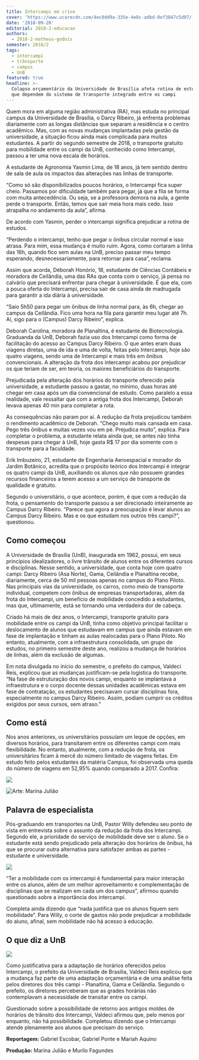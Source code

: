 ```yaml
---
title: Intercampi em crise
cover: 'https://www.ucarecdn.com/4ec8dd9a-335e-4e8c-adbd-0ef3847c5d07/'
date: '2018-09-20'
editorial: 2018-2-educacao
authors:
  - 2018-2-matheus-godois
semester: 2018/2
tags:
  - intercampi
  - trânsporte
  - campus
  - UnB
featured: true
headline: >-
  Colapso orçamentário da Universidade de Brasília afeta rotina de estudantes
  que dependem do sistema de transporte integrado entre os campi
---
```

Quem mora em alguma região administrativa (RA), mas estuda no principal campus da Universidade de Brasília, o Darcy Ribeiro, já enfrenta problemas diariamente com as longas distâncias que separam a residência e o centro acadêmico. Mas, com as novas mudanças implantadas pela gestão da universidade, a situação ficou ainda mais complicada para muitos estudantes. A partir do segundo semestre de 2018, o transporte gratuito para mobilidade entre os campi da UnB, conhecido como Intercampi, passou a ter uma nova escala de horários.

A estudante de Agronomia Yasmin Lima, de 18 anos, já tem sentido dentro de sala de aula os impactos das alterações nas linhas de transporte.

 “Como só são disponibilizados poucos horários, o Intercampi fica super cheio. Passamos por dificuldade também para pegar, já que a fila se forma com muita antecedência. Ou seja, se a professora demora na aula, a gente perde o transporte. Então, temos que sair meia hora mais cedo. Isso atrapalha no andamento da aula”, afirma.

De acordo com Yasmin, perder o intercampi significa prejudicar a rotina de estudos.

“Perdendo o intercampi, tenho que pegar o ônibus circular normal e isso atrasa. Para mim, essa mudança é muito ruim. Agora, como cortaram a linha das 16h, quando fico sem aulas na UnB, preciso passar meu tempo esperando, desnecessariamente, para retornar para casa”, reclama.

Assim que acorda, Déborah Honório, 18, estudante de Ciências Contábeis e moradora de Ceilândia, uma das RAs que conta com o serviço, já pensa no calvário que precisará enfrentar para chegar à universidade. É que ela, com a pouca oferta do Intercampi, precisa sair de casa ainda de madrugada para garantir a ida diária à universidade.

“Saio 5h50 para pegar um ônibus de linha normal para, às 6h, chegar ao campus da Ceilândia. Fico uma hora na fila para garantir meu lugar até 7h. Aí, sigo para o (Campus) Darcy Ribeiro”, explica.

Deborah Carolina, moradora de Planaltina, é estudante de Biotecnologia. Graduanda da UnB, Deborah fazia uso dos Intercampi como forma de facilitação do acesso ao Campus Darcy Ribeiro. O que antes eram duas viagens diretas, uma de ida e uma de volta, feitas pelo Intercampi, hoje são quatro viagens, sendo uma de Intercampi e mais três em ônibus convencionais. A alteração da frota dos intercampi acabou por prejudicar os que teriam de ser, em teoria, os maiores beneficiários do transporte.

Prejudicada pela alteração dos horários do transporte oferecido pela universidade, a estudante passou a gastar, no mínimo, duas horas até chegar em casa após um dia convencional de estudo. Como paralelo a essa realidade, vale ressaltar que com a antiga frota dos Intercampi, Deborah levava apenas 40 min para completar a rota.

As consequências não param por aí.  A redução da frota prejudicou também o rendimento acadêmico de Deborah. “Chego muito mais cansada em casa. Pego três ônibus e muitas vezes vou em pé. Prejudica muito”, explica. Para completar o problema, a estudante relata ainda que, se antes não tinha despesas para chegar à UnB, hoje gasta R$ 17 por dia somente com o transporte para a faculdade.

Erik Imbuzeiro, 21, estudante de Engenharia Aeroespacial e morador do Jardim Botânico, acredita que o propósito teórico dos Intercampi é integrar os quatro campi da UnB, auxiliando os alunos que não possuem grandes recursos financeiros a terem acesso a um serviço de transporte de qualidade e gratuito.

Segundo o universitário, o que acontece, porém, é que com a redução da frota, o pensamento do transporte passou a ser direcionado inteiramente ao Campus Darcy Ribeiro. “Parece que agora a preocupação é levar alunos ao Campus Darcy Ribeiro. Mas e os que estudam nos outros três campi?”, questionou.

## Como começou

A Universidade de Brasília (UnB), inaugurada em 1962, possui, em seus princípios idealizadores, o livre trânsito de alunos entre os diferentes cursos e disciplinas. Nesse sentido, a universidade, que conta hoje com quatro campi: Darcy Ribeiro (Asa Norte), Gama, Ceilândia e Planaltina recebe, diariamente, cerca de 50 mil pessoas apenas no campus do Plano Piloto. Nas principais vias da universidade, os carros, como meio de transporte individual, competem com ônibus de empresas transportadoras, além da frota do Intercampi, um benefício de mobilidade concedido a estudantes, mas que, ultimamente, está se tornando uma verdadeira dor de cabeça.

Criado há mais de dez anos, o Intercampi, transporte gratuito para mobilidade entre os campi da UnB, tinha como objetivo principal facilitar o deslocamento de alunos que estudavam em campus que ainda estavam em fase de implantação e tinham as aulas realocadas para o Plano Piloto. No entanto, atualmente, com a infraestrutura consolidada, um grupo de estudos, no primeiro semestre deste ano, realizou a mudança de horários de linhas, além da exclusão de algumas.

Em nota divulgada no início do semestre, o prefeito do campus, Valdeci Reis, explicou que as mudanças justificam-se pela logística do transporte. “Na fase de estruturação dos novos campi, enquanto se implantava a infraestrutura e o corpo docente dessas unidades acadêmicas estava em fase de contratação, os estudantes precisavam cursar disciplinas fora, especialmente no campus Darcy Ribeiro. Assim, podiam cumprir os créditos exigidos por seus cursos, sem atraso.”

## Como está

Nos anos anteriores, os universitários possuíam um leque de opções, em diversos horários, para transitarem entre os diferentes campi com mais flexibilidade. No entanto, atualmente, com a redução de frota, os universitários ficam à mercê do número limitado de viagens feitas. Em estudo feito pelos estudantes da matéria Campus, foi observada uma queda do número de viagens em 52,95% quando comparado a 2017. Confira:

![](https://www.ucarecdn.com/cfd95475-751d-496b-9d47-ed246f668cb2/)

![Arte: Marina Julião](https://www.ucarecdn.com/29334d79-88c4-4551-8a58-95bc145b8c9d/)

## Palavra de especialista

Pós-graduando em transportes na UnB, Pastor Willy defendeu seu ponto de vista em entrevista sobre o assunto da redução da frota dos Intercampi. Segundo ele, a prioridade do serviço de mobilidade deve ser o aluno. Se o estudante está sendo prejudicado pela alteração dos horários de ônibus, há que se procurar outra alternativa para satisfazer ambas as partes - estudante e universidade.

![](https://www.ucarecdn.com/16e883c7-6a7b-4cf1-84d7-fb319f674b7e/)

“Ter a mobilidade com os intercampi é fundamental para maior interação entre os alunos, além de um melhor aproveitamento e complementação de disciplinas que se realizam em cada um dos campus”, afirmou quando questionado sobre a importância dos intercampi.

Completa ainda dizendo que “nada justifica que os alunos fiquem sem mobilidade”. Para Willy, o corte de gastos não pode prejudicar a mobilidade do aluno, afinal, sem mobilidade não há acesso à educação.

## O que diz a UnB

![](https://www.ucarecdn.com/5927d6ef-42d7-4bf4-853e-4790977f4227/)

Como justificativa para a adaptação de horários oferecidos pelos Intercampi, o prefeito da Universidade de Brasília, Valdeci Reis explicou que a mudança faz parte de uma adaptação orçamentária e de uma análise feita pelos diretores dos três campi - Planaltina, Gama e Ceilândia. Segundo o prefeito, os diretores perceberam que as grades horárias não contemplavam a necessidade de transitar entre os campi.

Questionado sobre a possibilidade de retorno aos antigos moldes de horários de trânsito dos Intercampi, Valdeci afirmou que, pelo menos por enquanto, não há possibilidade. Completou dizendo que o Intercampi atende plenamente aos alunos que precisam do serviço.

**Reportagem:** Gabriel Escobar, Gabriel Ponte e Mariah Aquino

**Produção:** Marina Julião e Murilo Fagundes
